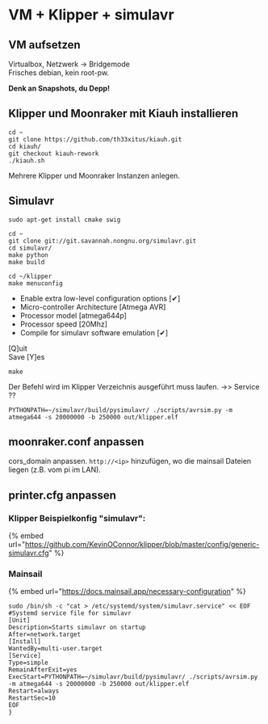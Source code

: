# VM + Klipper + simulavr

## VM aufsetzen

Virtualbox, Netzwerk -&gt; Bridgemode  
Frisches debian, kein root-pw.

**Denk an Snapshots, du Depp!**

## Klipper und Moonraker mit Kiauh installieren

```text
cd ~
git clone https://github.com/th33xitus/kiauh.git
cd kiauh/
git checkout kiauh-rework
./kiauh.sh
```

Mehrere Klipper und Moonraker Instanzen anlegen.

## Simulavr

```text
sudo apt-get install cmake swig
```

```text
cd ~
git clone git://git.savannah.nongnu.org/simulavr.git
cd simulavr/
make python
make build

cd ~/klipper
make menuconfig
```

* Enable extra low-level configuration options \[✔\]
* Micro-controller Architecture \[Atmega AVR\]
* Processor model \[atmega644p\]
* Processor speed \[20Mhz\]
* Compile for simulavr software emulation \[✔\]

\[Q\]uit  
Save \[Y\]es

```text
make
```

Der Befehl wird im Klipper Verzeichnis ausgeführt muss laufen. -&gt;&gt; Service ??

```text
PYTHONPATH=~/simulavr/build/pysimulavr/ ./scripts/avrsim.py -m atmega644 -s 20000000 -b 250000 out/klipper.elf
```

## moonraker.conf anpassen

cors\_domain anpassen. `http://<ip>` hinzufügen, wo die mainsail Dateien liegen \(z.B. vom pi im LAN\).

## printer.cfg anpassen

### Klipper Beispielkonfig "simulavr":

{% embed url="https://github.com/KevinOConnor/klipper/blob/master/config/generic-simulavr.cfg" %}

### Mainsail

{% embed url="https://docs.mainsail.app/necessary-configuration" %}



```text
sudo /bin/sh -c "cat > /etc/systemd/system/simulavr.service" << EOF
#Systemd service file for simulavr
[Unit]
Description=Starts simulavr on startup
After=network.target
[Install]
WantedBy=multi-user.target
[Service]
Type=simple
RemainAfterExit=yes
ExecStart=PYTHONPATH=~/simulavr/build/pysimulavr/ ./scripts/avrsim.py -m atmega644 -s 20000000 -b 250000 out/klipper.elf
Restart=always
RestartSec=10
EOF
}
```

